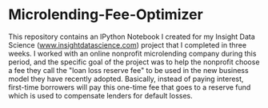 # Microlending-Fee-Optimizer

This repository contains an IPython Notebook I created for my Insight Data Science (www.insightdatascience.com) project that I completed in three weeks. I worked with an online nonprofit microlending company during this period, and the specific goal of the project was to help the nonprofit choose a fee they call the "loan loss reserve fee" to be used in the new business model they have recently adopted. Basically, instead of paying interest, first-time borrowers will pay this one-time fee that goes to a reserve fund which is used to compensate lenders for default losses. 

